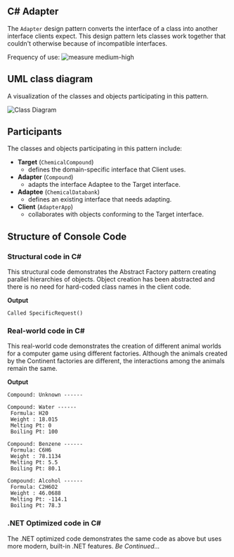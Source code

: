 ## C# Adapter
The `Adapter` design pattern converts the interface of a class into another interface clients expect. This design pattern lets classes work together that couldn't otherwise because of incompatible interfaces.

Frequency of use:  ![measure](https://www.dofactory.com/img/patterns/use-medium-high.jpg)  medium-high
## UML class diagram
A visualization of the classes and objects participating in this pattern.

![Class Diagram](https://www.dofactory.com/img/diagrams/net/adapter.png)

## 	Participants
The classes and objects participating in this pattern include:

- **Target** (`ChemicalCompound`)
	- defines the domain-specific interface that Client uses.
- **Adapter** (`Compound`)
	- adapts the interface Adaptee to the Target interface.
- **Adaptee** (`ChemicalDatabank`)
	- defines an existing interface that needs adapting.
- **Client** (`AdapterApp`)
	- collaborates with objects conforming to the Target interface.

## Structure of Console Code
### Structural code in C#
This structural code demonstrates the Abstract Factory pattern creating parallel hierarchies of objects. Object creation has been abstracted and there is no need for hard-coded class names in the client code.

**Output**
```
Called SpecificRequest()
```
### Real-world code in C#
This real-world code demonstrates the creation of different animal worlds for a computer game using different factories. Although the animals created by the Continent factories are different, the interactions among the animals remain the same.

**Output**
```
Compound: Unknown ------

Compound: Water ------
 Formula: H20
 Weight : 18.015
 Melting Pt: 0
 Boiling Pt: 100

Compound: Benzene ------
 Formula: C6H6
 Weight : 78.1134
 Melting Pt: 5.5
 Boiling Pt: 80.1

Compound: Alcohol ------
 Formula: C2H6O2
 Weight : 46.0688
 Melting Pt: -114.1
 Boiling Pt: 78.3
```
### .NET Optimized code in C#
The .NET optimized code demonstrates the same code as above but uses more modern, built-in .NET features.
*Be Continued...*
		  

